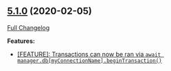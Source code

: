 ## [5.1.0](https://ugate.github.io/sqler/tree/v5.1.0) (2020-02-05)
[Full Changelog](https://ugate.github.io/sqler/compare/v5.0.0...v5.1.0)


__Features:__
* [[FEATURE]: Transactions can now be ran via `await manager.db[myConnectionName].beginTransaction()`](https://ugate.github.io/sqler/commit/9185f697292b154858198b21b37b6fa19535252d)